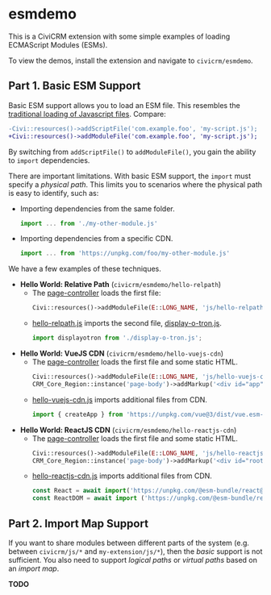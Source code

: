 # esmdemo

This is a CiviCRM extension with some simple examples of loading ECMAScript Modules (ESMs).

To view the demos, install the extension and navigate to `civicrm/esmdemo`.

## Part 1. Basic ESM Support

Basic ESM support allows you to load an ESM file. This resembles the [traditional loading of Javascript files](https://docs.civicrm.org/dev/en/latest/framework/resources/). Compare:

```diff
-Civi::resources()->addScriptFile('com.example.foo', 'my-script.js');
+Civi::resources()->addModuleFile('com.example.foo', 'my-script.js');
```

By switching from `addScriptFile()` to `addModuleFile()`, you gain the ability to `import` dependencies.

There are important limitations. With basic ESM support, the `import` must specify a *physical path*.
This limits you to scenarios where the physical path is easy to identify, such as:

* Importing dependencies from the same folder.
    ```js
    import ... from './my-other-module.js'
    ```
* Importing dependencies from a specific CDN.
    ```js
    import ... from 'https://unpkg.com/foo/my-other-module.js'
    ```

We have a few examples of these techniques.

* __Hello World: Relative Path__ (`civicrm/esmdemo/hello-relpath`)
    * The [page-controller](CRM/Esmdemo/Page/RelPath.php) loads the first file:
        ```php
        Civi::resources()->addModuleFile(E::LONG_NAME, 'js/hello-relpath.js');
        ```
    * [hello-relpath.js](js/hello-relpath.js) imports the second file, [display-o-tron.js](js/display-o-tron.js).
        ```js
        import displayotron from './display-o-tron.js';
        ```
* __Hello World: VueJS CDN__ (`civicrm/esmdemo/hello-vuejs-cdn`)
    * The [page-controller](CRM/Esmdemo/Page/VueJSCDN.php) loads the first file and some static HTML.
        ```php
        Civi::resources()->addModuleFile(E::LONG_NAME, 'js/hello-vuejs-cdn.js');
        CRM_Core_Region::instance('page-body')->addMarkup('<div id="app"><h2>{{ message }}</h2></div>');
        ```
    * [hello-vuejs-cdn.js](js/hello-vuejs-cdn.js) imports additional files from CDN.
        ```js
        import { createApp } from 'https://unpkg.com/vue@3/dist/vue.esm-browser.js'
        ```
* __Hello World: ReactJS CDN__ (`civicrm/esmdemo/hello-reactjs-cdn`)
    * The [page-controller](CRM/Esmdemo/Page/ReactJSCDN.php) loads the first file and some static HTML.
        ```php
        Civi::resources()->addModuleFile(E::LONG_NAME, 'js/hello-reactjs-cdn.js');
        CRM_Core_Region::instance('page-body')->addMarkup('<div id="root"></div>');
        ```
    * [hello-reactjs-cdn.js](js/hello-reactjs-cdn.js) imports additional files from CDN.
        ```js
        const React = await import('https://unpkg.com/@esm-bundle/react@17.0.2-fix.1/esm/react.production.min.js');
        const ReactDOM = await import ('https://unpkg.com/@esm-bundle/react-dom@17.0.2-fix.0/esm/react-dom.resolved.production.min.js');
        ```

## Part 2. Import Map Support

If you want to share modules between different parts of the system (e.g. between `civicrm/js/*` and `my-extension/js/*`), then
the _basic_ support is not sufficient. You also need to support *logical paths* or *virtual paths* based on an *import map*.

__TODO__

